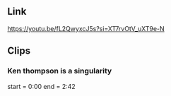 ## Link
https://youtu.be/fL2QwyxcJ5s?si=XT7rvOtV_uXT9e-N

## Clips

### Ken thompson is a singularity
start = 0:00
end = 2:42

